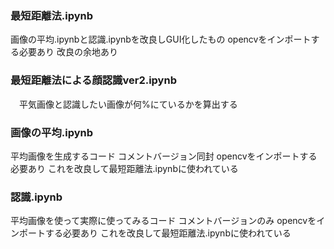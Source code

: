 ### 最短距離法.ipynb
  画像の平均.ipynbと認識.ipynbを改良しGUI化したもの
  opencvをインポートする必要あり
  改良の余地あり
### 最短距離法による顔認識ver2.ipynb
　平気画像と認識したい画像が何%にているかを算出する
### 画像の平均.ipynb
  平均画像を生成するコード
  コメントバージョン同封
  opencvをインポートする必要あり
  これを改良して最短距離法.ipynbに使われている
### 認識.ipynb
  平均画像を使って実際に使ってみるコード
  コメントバージョンのみ
  opencvをインポートする必要あり
  これを改良して最短距離法.ipynbに使われている
